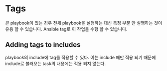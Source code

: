 # Tags

큰 playbook이 있는 경우 전체 playbook을 실행하는 대신 특정 부분 만 실행하는 것이 유용 할 수 있습니다. Ansible tag로 이 작업을 수행 할 수 있습니다.


## Adding tags to includes

playbook의 include에 tag를 적용할 수 있다. 이는 include 에만 적용 되기 때문에 include로 불러오는 task의 내용에는 적용 되지 않는다.
